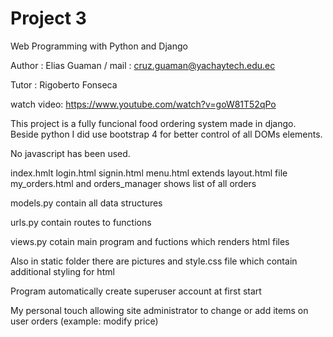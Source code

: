 # Project 3

Web Programming with Python and Django

Author : Elias Guaman / mail : cruz.guaman@yachaytech.edu.ec

Tutor : Rigoberto Fonseca

watch video: https://www.youtube.com/watch?v=goW81T52qPo

This project is a fully funcional food ordering system made in django.
Beside python I did use bootstrap 4 for better control of all DOMs elements.

No javascript has been used.

index.hmlt login.html signin.html menu.html extends layout.html file 
my_orders.html and orders_manager shows list of all orders

models.py contain all data structures

urls.py contain routes to functions

views.py cotain main program and fuctions which renders html files

Also in static folder there are pictures and style.css file which contain additional styling for html 

Program automatically create superuser account at first start

My personal touch allowing site administrator to change or add items on user orders (example: modify price)
